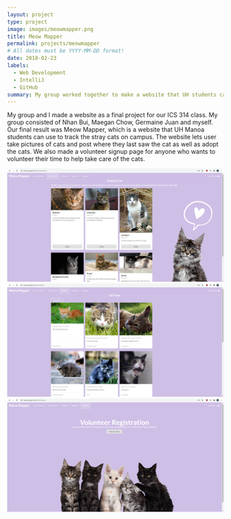```yaml
---
layout: project
type: project
image: images/meowmapper.png
title: Meow Mapper
permalink: projects/meowmapper
# All dates must be YYYY-MM-DD format!
date: 2018-02-23
labels:
  - Web Development
  - IntelliJ
  - GitHub
summary: My group worked together to make a website that UH students can use to map the stray cats on campus.
---
```

My group and I made a website as a final project for our ICS 314 class. My group consisted of Nhan Bui, Maegan Chow, Germaine Juan and myself. Our final result was Meow Mapper, which is a website that UH Manoa students can use to track the stray cats on campus. The website lets user take pictures of cats and post where they last saw the cat as well as adopt the cats. We also made a volunteer signup page for anyone who wants to volunteer their time to help take care of the cats.

<div class="ui images">
  <img class="ui image" src="../images/snatchacat.png">
  <img class="ui image" src="../images/catsnaps.png">
  <img class="ui image" src="../images/volunteer.png">
</div>
